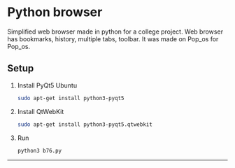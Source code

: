 # Python browser
Simplified web browser made in python for a college project.
Web browser has bookmarks, history, multiple tabs, toolbar.
It was made on Pop_os for Pop_os.
## Setup

1. Install PyQt5
    Ubuntu
    ```sh
    sudo apt-get install python3-pyqt5	

    ```

2. Install QtWebKit

    ```sh
    sudo apt-get install python3-pyqt5.qtwebkit
    ```
3. Run
    ```sh
    python3 b76.py 
    ```
***
